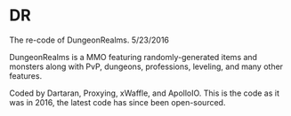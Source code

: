# DR
The re-code of DungeonRealms.
5/23/2016

DungeonRealms is a MMO featuring randomly-generated items and monsters along with PvP, dungeons, professions, leveling, and many other features.  

Coded by Dartaran, Proxying, xWaffle, and ApolloIO.  This is the code as it was in 2016, the latest code has since been open-sourced.
